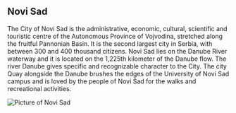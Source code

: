 ## Novi Sad

The City of Novi Sad is the administrative, economic, cultural, scientific and touristic centre of the Autonomous Province of Vojvodina, stretched along the fruitful Pannonian Basin. It is the second largest city in Serbia, with between 300 and 400 thousand citizens.
Novi Sad lies on the Danube River waterway and it is located on the 1,225th kilometer of the Danube flow. The river Danube gives specific and recognizable character to the City. The city Quay alongside the Danube brushes the edges of the University of Novi Sad campus and is loved by the people of Novi Sad for the walks and recreational activities.


![Picture of Novi Sad](assets/img/ns/02-NS.jpg)